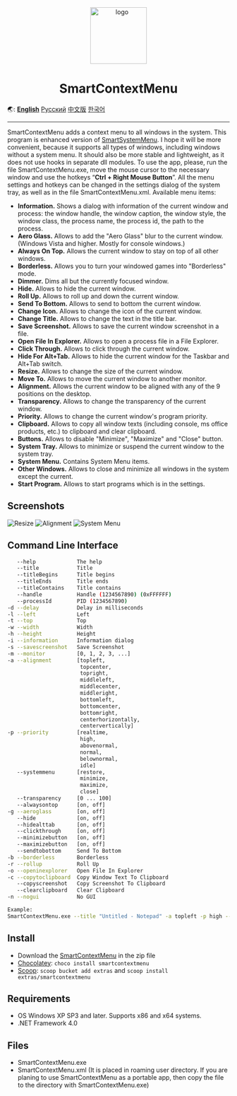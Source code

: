 <div align="center">

<img src="./SmartContextMenu/Images/SmartContextMenuLogo.png" alt="logo" width="128">

# SmartContextMenu

</div>

🌏: [**English**](/) [Русский](/README_RU.md) [中文版](/README_CN.md) [한국어](/README_KO.md)

---

SmartContextMenu adds a context menu to all windows in the system. 
This program is enhanced version of [SmartSystemMenu](https://github.com/AlexanderPro/SmartSystemMenu).
I hope it will be more convenient, because it supports all types of windows, including windows without a system menu.
It should also be more stable and lightweight, as it does not use hooks in separate dll modules.
To use the app, please, run the file SmartContextMenu.exe, move the mouse cursor to the necessary window and use the hotkeys “**Ctrl + Right Mouse Button**”.
All the menu settings and hotkeys can be changed in the settings dialog of the system tray, as well as in the file SmartContextMenu.xml.
Available menu items:

* **Information.** Shows a dialog with information of the current window and process: the window handle, the window caption, the window style, the window class, the process name, the process id, the path to the process.
* **Aero Glass.** Allows to add the "Aero Glass" blur to the current window. (Windows Vista and higher. Mostly for console windows.)
* **Always On Top.** Allows the current window to stay on top of all other windows.
* **Borderless.** Allows you to turn your windowed games into "Borderless" mode.
* **Dimmer.** Dims all but the currently focused window.
* **Hide.** Allows to hide the current window.
* **Roll Up.** Allows to roll up and down the current window.
* **Send To Bottom.** Allows to send to bottom the current window.
* **Change Icon.** Allows to change the icon of the current window.
* **Change Title.** Allows to change the text in the title bar.
* **Save Screenshot.** Allows to save the current window screenshot in a file.
* **Open File In Explorer.** Allows to open a process file in a File Explorer.
* **Click Through.** Allows to click through the current window.
* **Hide For Alt+Tab.** Allows to hide the current window for the Taskbar and Alt+Tab switch.
* **Resize.** Allows to change the size of the current window.
* **Move To.** Allows to move the current window to another monitor.
* **Alignment.** Allows the current window to be aligned with any of the 9 positions on the desktop.
* **Transparency.** Allows to change the transparency of the current window.
* **Priority.** Allows to change the current window's program priority.
* **Clipboard.** Allows to copy all window texts (including console, ms office products, etc.) to clipboard and clear clipboard.
* **Buttons.** Allows to disable "Minimize", "Maximize" and "Close" button.
* **System Tray.** Allows to minimize or suspend the current window to the system tray.
* **System Menu.** Contains System Menu items.
* **Other Windows.** Allows to close and minimize all windows in the system except the current.
* **Start Program.** Allows to start programs which is in the settings.

Screenshots
------------------

![Resize](./SmartContextMenu/Images/SmartContextMenuEn1.png)
![Alignment](./SmartContextMenu/Images/SmartContextMenuEn2.png)
![System Menu](./SmartContextMenu/Images/SmartContextMenuEn3.png)

Command Line Interface
--------------------

```bash
   --help             The help
   --title            Title
   --titleBegins      Title begins 
   --titleEnds        Title ends
   --titleContains    Title contains
   --handle           Handle (1234567890) (0xFFFFFF)
   --processId        PID (1234567890)
-d --delay            Delay in milliseconds
-l --left             Left
-t --top              Top
-w --width            Width
-h --height           Height
-i --information      Information dialog
-s --savescreenshot   Save Screenshot
-m --monitor          [0, 1, 2, 3, ...]
-a --alignment        [topleft,
                       topcenter,
                       topright,
                       middleleft,
                       middlecenter,
                       middleright,
                       bottomleft,
                       bottomcenter,
                       bottomright,
                       centerhorizontally,
                       centervertically]
-p --priority         [realtime,
                       high,
                       abovenormal,
                       normal,
                       belownormal,
                       idle]
   --systemmenu       [restore,
                       minimize,
                       maximize,
                       close]
   --transparency     [0 ... 100]
   --alwaysontop      [on, off]
-g --aeroglass        [on, off]
   --hide             [on, off]
   --hidealttab       [on, off]
   --clickthrough     [on, off]
   --minimizebutton   [on, off]
   --maximizebutton   [on, off]
   --sendtobottom     Send To Bottom
-b --borderless       Borderless
-r --rollup           Roll Up
-o --openinexplorer   Open File In Explorer
-c --copytoclipboard  Copy Window Text To Clipboard
   --copyscreenshot   Copy Screenshot To Clipboard
   --clearclipboard   Clear Clipboard
-n --nogui            No GUI

Example:
SmartContextMenu.exe --title "Untitled - Notepad" -a topleft -p high --alwaysontop on --nogui
```

Install
--------------------

* Download the [SmartContextMenu](https://github.com/AlexanderPro/SmartContextMenu/releases) in the zip file
* [Chocolatey](https://chocolatey.org/): `choco install smartcontextmenu`
* [Scoop](https://scoop.sh/): `scoop bucket add extras` and `scoop install extras/smartcontextmenu`

Requirements
--------------------

* OS Windows XP SP3 and later. Supports x86 and x64 systems.
* .NET Framework 4.0

Files
--------------------

* SmartContextMenu.exe
* SmartContextMenu.xml (It is placed in roaming user directory. If you are planing to use SmartContextMenu as a portable app, then copy the file to the directory with SmartContextMenu.exe)
